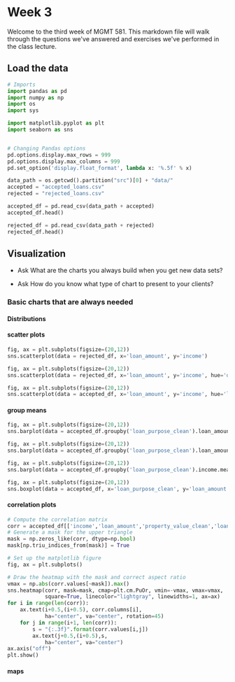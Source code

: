 # Week 3

Welcome to the third week of MGMT 581. This markdown file will walk through the questions we've answered and exercises we've performed in the class lecture.

## Load the data
```python
# Imports
import pandas as pd
import numpy as np
import os
import sys

import matplotlib.pyplot as plt
import seaborn as sns


# Changing Pandas options
pd.options.display.max_rows = 999
pd.options.display.max_columns = 999
pd.set_option('display.float_format', lambda x: '%.5f' % x)
```

```python
data_path = os.getcwd().partition("src")[0] + "data/"
accepted = "accepted_loans.csv"
rejected = "rejected_loans.csv"
```

```python
accepted_df = pd.read_csv(data_path + accepted)
accepted_df.head()
```

```python
rejected_df = pd.read_csv(data_path + rejected)
rejected_df.head()
```

## Visualization

- Ask What are the charts you always build when you get new data sets?

- Ask How do you know what type of chart to present to your clients?


### Basic charts that are always needed


#### Distributions


#### scatter plots

```python
fig, ax = plt.subplots(figsize=(20,12))
sns.scatterplot(data = rejected_df, x='loan_amount', y='income')
```

```python
fig, ax = plt.subplots(figsize=(20,12))
sns.scatterplot(data = rejected_df, x='loan_amount', y='income', hue='denial_reason-1')
```

```python
fig, ax = plt.subplots(figsize=(20,12))
sns.scatterplot(data = accepted_df, x='loan_amount', y='income', hue='loan_purpose_clean')
```

#### group means

```python
fig, ax = plt.subplots(figsize=(20,12))
sns.barplot(data = accepted_df.groupby('loan_purpose_clean').loan_amount.mean().reset_index(), x='loan_purpose_clean', y='loan_amount')
```

```python
fig, ax = plt.subplots(figsize=(20,12))
sns.barplot(data = accepted_df.groupby('loan_purpose_clean').loan_amount.median().reset_index(), x='loan_purpose_clean', y='loan_amount')
```

```python
fig, ax = plt.subplots(figsize=(20,12))
sns.barplot(data = accepted_df.groupby('loan_purpose_clean').income.mean().reset_index(), x='loan_purpose_clean', y='income')
```

```python
fig, ax = plt.subplots(figsize=(20,12))
sns.boxplot(data = accepted_df, x='loan_purpose_clean', y='loan_amount', hue='loan_purpose_clean')
```

#### correlation plots

```python
# Compute the correlation matrix
corr = accepted_df[['income','loan_amount','property_value_clean','loan_to_value_ratio_clean','rate_spread','interest_rate']].corr()
# Generate a mask for the upper triangle
mask = np.zeros_like(corr, dtype=np.bool)
mask[np.triu_indices_from(mask)] = True

# Set up the matplotlib figure
fig, ax = plt.subplots()

# Draw the heatmap with the mask and correct aspect ratio
vmax = np.abs(corr.values[~mask]).max()
sns.heatmap(corr, mask=mask, cmap=plt.cm.PuOr, vmin=-vmax, vmax=vmax,
            square=True, linecolor="lightgray", linewidths=1, ax=ax)
for i in range(len(corr)):
    ax.text(i+0.5,(i+0.5), corr.columns[i], 
            ha="center", va="center", rotation=45)
    for j in range(i+1, len(corr)):
        s = "{:.3f}".format(corr.values[i,j])
        ax.text(j+0.5,(i+0.5),s, 
            ha="center", va="center")
ax.axis("off")
plt.show()
```

#### maps

```python

```
